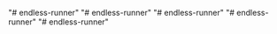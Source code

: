 "# endless-runner" 
"# endless-runner" 
"# endless-runner" 
"# endless-runner" 
"# endless-runner" 
